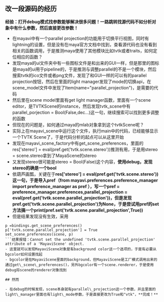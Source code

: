 ## 改一段源码的经历
**经验：打开debug模式找参数能够解决很多问题！一路跳转找源代码不如分析对象中有什么参数，然后直接更改参数！**  

- 在mayavi中有一个parallel projection的功能用于切换平行视图，同时有lightning的设置，但是没有在maya官方文档中找到，查看源代码也没有看到相关的函数调用，于是推测maya使用了其他模块比如tvtk或者traits，如何定位相应的函数？
- 发现maya的ui文件夹中有一些图标文件是和出来的GUI一样，但是那里的图标是maya的ui用于pipeline的，于是推测与调整parallel的不是一个模块，然后搜索tvtk的ico文件或者png文件，发现了和GUI一样的可以有的parallel projection按钮，然后在里面的light manager发现了mode的切换api，在scene\_model文件中发现了Item(name="parallel_projection")，是需要的代码
- 然后里在scene model里面有get light manager函数，里面有一个scene editor，是TVTKScene的instance，然后发现tvtk\_scene中有parallel\_porjection = Bool(False,dec...)这一句，继续搜索可以找到更多调整的函数
- 但现在的问题是，如何通过maya的mlab对象拿到这个tvtkScene呢？
- 实际上在mayavi\_scene中运行这个文件，执行main中的代码，已经能够显示一个TVTK Scene了，于是代码分析的起点可以从这里开始
- 发现在mayavi\_scene\_factory中有get\_scene\_preferences，里面的res['stereo'] = eval(pref.get('tvtk.scene.stereo'))推测有用，于是用stereo = scene.stereo拿到了MayaScene的stereo
- 又发现stereo很可能是stereo = Bool(False)这个内容，**使用debug，发现stereo的确是一个bool**
- 依葫芦画瓢，关键在于**res['stereo'] = eval(pref.get('tvtk.scene.stereo'))**这一句，于是导入pref（from mayavi.preferences.preference\_manager import preference\_manager as pref
），写一个pref = preference\_manager.preferences,**parallel_projection =  eval(pref.get('tvtk.scene.parallel\_projection'))**，但是发现**pref.get('tvtk.scene.parallel\_projection')为None，于是尝试用pref的set方法搞一个print(pref.set('tvtk.scene.parallel\_projection',True))**
- 但是结果发现没有生效，采用
```
p =bindings.get_scene_preferences()  
p['tvtk.scene.parallel_projection'] = True  
set_scene_preferences(scene, p)  
```结果报错：Cannot set the undefined 'tvtk.scene.parallel_projection' attribute of a 'MayaviScene' object.
- 这里就可以发现MayaviScene对象是有background color这一个选项的，于是有必要从bgcolor如何设置找起
- bgcolor是在MayaviScene里面的background，但MayaviScene是工厂模式调用出来的通过get\_scene\_preferences()，另外bgcolor有一个scene.renderer，于是使用debug将scene的renderer对象找到

## 然而

- 在debug的时候发现，scene本身就有parallel\_projection这一个参数，并且里面的light\_manager里面也有light\_mode参数，于是直接更改为True和"vtk"，**完成！**